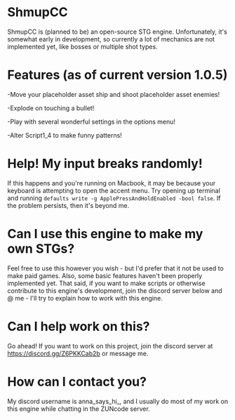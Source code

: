 # ShmupCC
ShmupCC is (planned to be) an open-source STG engine. Unfortunately, it's somewhat early in development, so currently a lot of mechanics are not implemented yet, like bosses or multiple shot types.



# Features (as of current version 1.0.5)
-Move your placeholder asset ship and shoot placeholder asset enemies!

-Explode on touching a bullet!

-Play with several wonderful settings in the options menu!

-Alter Script1_4 to make funny patterns!

# Help! My input breaks randomly!
If this happens and you're running on Macbook, it may be because your keyboard is attempting to open the accent menu. Try opening up terminal and running ``defaults write -g ApplePressAndHoldEnabled -bool false``. If the problem persists, then it's beyond me.

# Can I use this engine to make my own STGs?
Feel free to use this however you wish - but I'd prefer that it not be used to make paid games. Also, some basic features haven't been properly implemented yet. That said, if you want to make scripts or otherwise contribute to this engine's development, join the discord server below and @ me - I'll try to explain how to work with this engine.

# Can I help work on this?
Go ahead! If you want to work on this project, join the discord server at https://discord.gg/Z6PKKCab2b or message me.

# How can I contact you?
My discord username is anna_says_hi_, and I usually do most of my work on this engine while chatting in the ZUNcode server.
